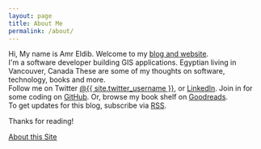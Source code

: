 ```yaml
---
layout: page
title: About Me
permalink: /about/
---
```


<div itemscope itemtype="http://data-vocabulary.org/Person"> 
Hi, My name is <span itemprop="name">Amr Eldib</span>. Welcome to my <a href="http://www.amreldib.com" itemprop="url">blog and website</a>.  <br/>
    <span style="display: none;" itemprop="photo"><img src="{{ site.baseurl }}public/images/Amr.png" /></span>
I'm a <span itemprop="role">software developer</span> building GIS applications. Egyptian living in <span itemprop="address">Vancouver, Canada</span> These are some of my thoughts on software, technology, books and more. <br/> 
Follow me on Twitter <a href="https://twitter.com/{{ site.twitter_username }}">@{{ site.twitter_username }}</a>, or <a href="https://www.linkedin.com/in/{{ site.linkedin_username }}">LinkedIn</a>.  
Join in for some coding on <a href="https://github.com/{{ site.github_username }}">GitHub</a>.
Or, browse my book shelf on <a href="http://www.goodreads.com/{{ site.goodreads_username }}">Goodreads</a>.<br/>  
To get updates for this blog, subscribe via <a href="{{ site.rss_page }}">RSS</a>.
</div>
  
Thanks for reading!  <br/>

[About this Site](/aboutsite/) <br/>